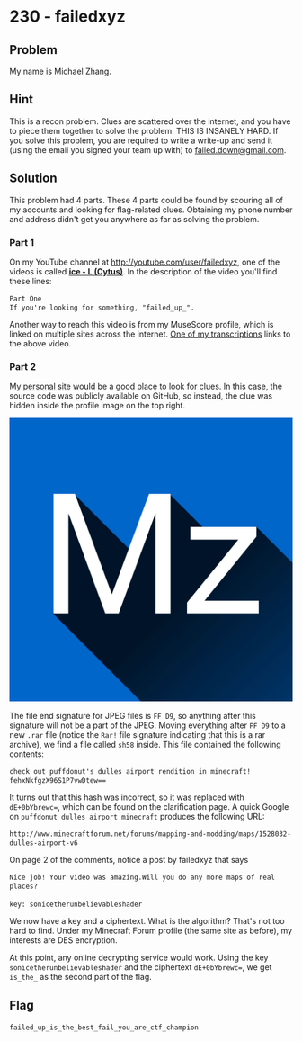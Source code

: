 # 230 - failedxyz

## Problem

My name is Michael Zhang.

## Hint

This is a recon problem. Clues are scattered over the internet, and you have to piece them together to solve the problem. THIS IS INSANELY HARD. If you solve this problem, you are required to write a write-up and send it (using the email you signed your team up with) to failed.down@gmail.com.

## Solution

This problem had 4 parts. These 4 parts could be found by scouring all of my accounts and looking for flag-related clues. Obtaining my phone number and address didn't get you anywhere as far as solving the problem.

### Part 1

On my YouTube channel at http://youtube.com/user/failedxyz, one of the videos is called [**ice - L (Cytus)**](https://www.youtube.com/watch?v=eUSQBqGZwH4). In the description of the video you'll find these lines:

```
Part One
If you're looking for something, "failed_up_".
```

Another way to reach this video is from my MuseScore profile, which is linked on multiple sites across the internet. [One of my transcriptions](http://musescore.com/user/133763/scores/213861) links to the above video.

### Part 2

My [personal site](http://failedxyz.github.io) would be a good place to look for clues. In this case, the source code was publicly available on GitHub, so instead, the clue was hidden inside the profile image on the top right.

![1](mz1.jpg)

The file end signature for JPEG files is `FF D9`, so anything after this signature will not be a part of the JPEG. Moving everything after `FF D9` to a new `.rar` file (notice the `Rar!` file signature indicating that this is a rar archive), we find a file called `sh58` inside. This file contained the following contents:

```
check out puffdonut's dulles airport rendition in minecraft! fehxNkfgzX96S1P7vwDtew==
```

It turns out that this hash was incorrect, so it was replaced with `dE+0bYbrewc=`, which can be found on the clarification page. A quick Google on `puffdonut dulles airport minecraft` produces the following URL:

```
http://www.minecraftforum.net/forums/mapping-and-modding/maps/1528032-dulles-airport-v6
```

On page 2 of the comments, notice a post by failedxyz that says

```
Nice job! Your video was amazing.Will you do any more maps of real places?

key: sonicetherunbelievableshader
```

We now have a key and a ciphertext. What is the algorithm? That's not too hard to find. Under my Minecraft Forum profile (the same site as before), my interests are DES encryption.

At this point, any online decrypting service would work. Using the key `sonicetherunbelievableshader` and the ciphertext `dE+0bYbrewc=`, we get `is_the_` as the second part of the flag.

## Flag

`failed_up_is_the_best_fail_you_are_ctf_champion`
